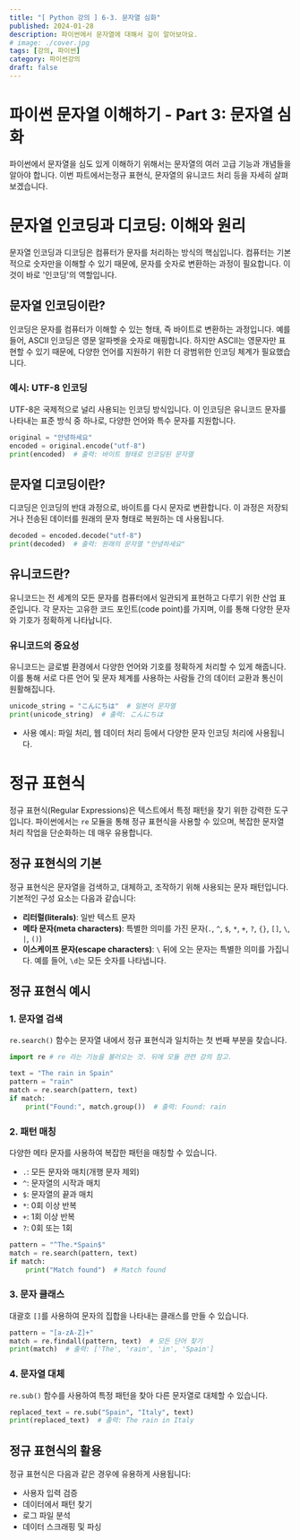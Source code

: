 ```yaml
---
title: "[ Python 강의 ] 6-3. 문자열 심화"
published: 2024-01-28
description: 파이썬에서 문자열에 대해서 깊이 알아보아요.
# image: ./cover.jpg
tags: [강의, 파이썬]
category: 파이썬강의
draft: false
---
```


# 파이썬 문자열 이해하기 - Part 3: 문자열 심화

파이썬에서 문자열을 심도 있게 이해하기 위해서는 문자열의 여러 고급 기능과 개념들을 알아야 합니다. 이번 파트에서는정규 표현식, 문자열의 유니코드 처리 등을 자세히 살펴보겠습니다.

# 문자열 인코딩과 디코딩: 이해와 원리

문자열 인코딩과 디코딩은 컴퓨터가 문자를 처리하는 방식의 핵심입니다. 컴퓨터는 기본적으로 숫자만을 이해할 수 있기 때문에, 문자를 숫자로 변환하는 과정이 필요합니다. 이것이 바로 '인코딩'의 역할입니다.

## 문자열 인코딩이란?

인코딩은 문자를 컴퓨터가 이해할 수 있는 형태, 즉 바이트로 변환하는 과정입니다. 예를 들어, ASCII 인코딩은 영문 알파벳을 숫자로 매핑합니다. 하지만 ASCII는 영문자만 표현할 수 있기 때문에, 다양한 언어를 지원하기 위한 더 광범위한 인코딩 체계가 필요했습니다.

### 예시: UTF-8 인코딩

UTF-8은 국제적으로 널리 사용되는 인코딩 방식입니다. 이 인코딩은 유니코드 문자를 나타내는 표준 방식 중 하나로, 다양한 언어와 특수 문자를 지원합니다.

```python
original = "안녕하세요"
encoded = original.encode("utf-8")
print(encoded)  # 출력: 바이트 형태로 인코딩된 문자열
```

## 문자열 디코딩이란?

디코딩은 인코딩의 반대 과정으로, 바이트를 다시 문자로 변환합니다. 이 과정은 저장되거나 전송된 데이터를 원래의 문자 형태로 복원하는 데 사용됩니다.

```python
decoded = encoded.decode("utf-8")
print(decoded)  # 출력: 원래의 문자열 "안녕하세요"
```

## 유니코드란?

유니코드는 전 세계의 모든 문자를 컴퓨터에서 일관되게 표현하고 다루기 위한 산업 표준입니다. 각 문자는 고유한 코드 포인트(code point)를 가지며, 이를 통해 다양한 문자와 기호가 정확하게 나타납니다.

### 유니코드의 중요성

유니코드는 글로벌 환경에서 다양한 언어와 기호를 정확하게 처리할 수 있게 해줍니다. 이를 통해 서로 다른 언어 및 문자 체계를 사용하는 사람들 간의 데이터 교환과 통신이 원활해집니다.

```python
unicode_string = "こんにちは"  # 일본어 문자열
print(unicode_string)  # 출력: こんにちは
```

- 사용 예시: 파일 처리, 웹 데이터 처리 등에서 다양한 문자 인코딩 처리에 사용됩니다.

# 정규 표현식

정규 표현식(Regular Expressions)은 텍스트에서 특정 패턴을 찾기 위한 강력한 도구입니다. 파이썬에서는 `re` 모듈을 통해 정규 표현식을 사용할 수 있으며, 복잡한 문자열 처리 작업을 단순화하는 데 매우 유용합니다.

## 정규 표현식의 기본

정규 표현식은 문자열을 검색하고, 대체하고, 조작하기 위해 사용되는 문자 패턴입니다. 기본적인 구성 요소는 다음과 같습니다:

- **리터럴(literals)**: 일반 텍스트 문자
- **메타 문자(meta characters)**: 특별한 의미를 가진 문자(`.`, `^`, `$`, `*`, `+`, `?`, `{}`, `[]`, `\`, `|`, `()`)
- **이스케이프 문자(escape characters)**: `\` 뒤에 오는 문자는 특별한 의미를 가집니다. 예를 들어, `\d`는 모든 숫자를 나타냅니다.

## 정규 표현식 예시

### 1. 문자열 검색

`re.search()` 함수는 문자열 내에서 정규 표현식과 일치하는 첫 번째 부분을 찾습니다.

```python
import re # re 라는 기능을 불러오는 것. 뒤에 모듈 관련 강의 참고.

text = "The rain in Spain"
pattern = "rain"
match = re.search(pattern, text)
if match:
    print("Found:", match.group())  # 출력: Found: rain
```

### 2. 패턴 매칭

다양한 메타 문자를 사용하여 복잡한 패턴을 매칭할 수 있습니다.

- `.`: 모든 문자와 매치(개행 문자 제외)
- `^`: 문자열의 시작과 매치
- `$`: 문자열의 끝과 매치
- `*`: 0회 이상 반복
- `+`: 1회 이상 반복
- `?`: 0회 또는 1회

```python
pattern = "^The.*Spain$"
match = re.search(pattern, text)
if match:
    print("Match found")  # Match found
```

### 3. 문자 클래스

대괄호 `[]`를 사용하여 문자의 집합을 나타내는 클래스를 만들 수 있습니다.

```python
pattern = "[a-zA-Z]+"
match = re.findall(pattern, text)  # 모든 단어 찾기
print(match)  # 출력: ['The', 'rain', 'in', 'Spain']
```

### 4. 문자열 대체

`re.sub()` 함수를 사용하여 특정 패턴을 찾아 다른 문자열로 대체할 수 있습니다.

```python
replaced_text = re.sub("Spain", "Italy", text)
print(replaced_text)  # 출력: The rain in Italy
```

## 정규 표현식의 활용

정규 표현식은 다음과 같은 경우에 유용하게 사용됩니다:

- 사용자 입력 검증
- 데이터에서 패턴 찾기
- 로그 파일 분석
- 데이터 스크래핑 및 파싱